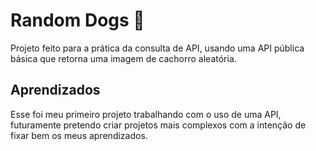 
# Random Dogs 🐶

Projeto feito para a prática da consulta de API, usando uma API pública básica que retorna uma imagem de cachorro aleatória.


## Aprendizados

Esse foi meu primeiro projeto trabalhando com o uso de uma API, futuramente pretendo criar projetos mais complexos com a intenção de fixar bem os meus aprendizados.
